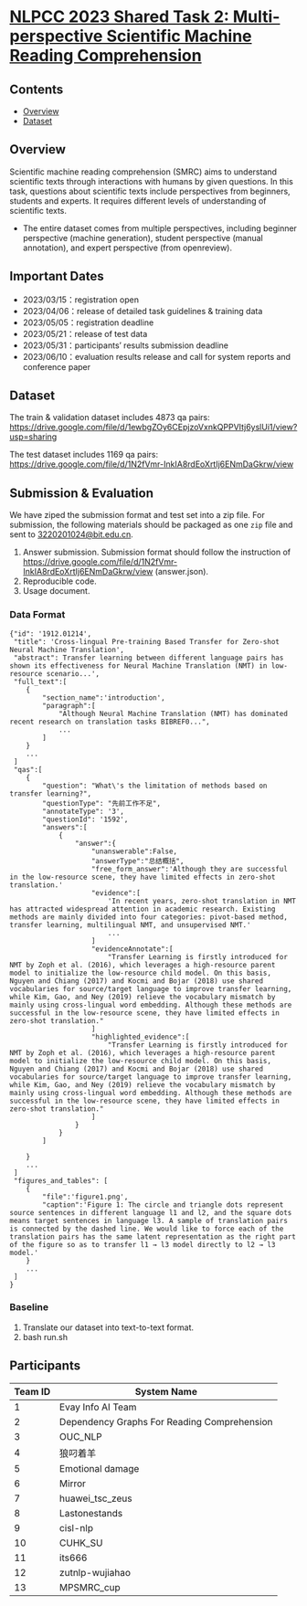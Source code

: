 # [NLPCC 2023 Shared Task 2: Multi-perspective Scientific Machine Reading Comprehension](http://tcci.ccf.org.cn/conference/2023/cfpt.php)

## Contents

- [Overview](#overview)
- [Dataset](#dataset)

## Overview

Scientific machine reading comprehension (SMRC) aims to understand scientific texts through interactions with humans by given questions. In this task, questions about scientific texts include perspectives from beginners, students and experts. It requires different levels of understanding of scientific texts. 
- The entire dataset comes from multiple perspectives, including beginner perspective (machine generation), student perspective (manual annotation), and expert perspective (from openreview).

## Important Dates

- 2023/03/15：registration open
- 2023/04/06：release of detailed task guidelines & training data
- 2023/05/05：registration deadline
- 2023/05/21：release of test data
- 2023/05/31：participants’ results submission deadline
- 2023/06/10：evaluation results release and call for system reports and conference paper

## Dataset

<!-- The data is available [here]().  -->
The train & validation dataset includes 4873 qa pairs: https://drive.google.com/file/d/1ewbgZOy6CEpjzoVxnkQPPVItj6yslUi1/view?usp=sharing 

The test dataset includes 1169 qa pairs: 
https://drive.google.com/file/d/1N2fVmr-InkIA8rdEoXrtIj6ENmDaGkrw/view
## Submission & Evaluation
We have ziped the submission format and test set into a zip file.
For submission, the following materials should be packaged as one `zip` file and sent to 3220201024@bit.edu.cn.

1. Answer submission. Submission format should follow the instruction of https://drive.google.com/file/d/1N2fVmr-InkIA8rdEoXrtIj6ENmDaGkrw/view (answer.json).
2. Reproducible code.
3. Usage document.

### Data Format

    {"id": '1912.01214', 
     "title": 'Cross-lingual Pre-training Based Transfer for Zero-shot Neural Machine Translation', 
     "abstract": Transfer learning between different language pairs has shown its effectiveness for Neural Machine Translation (NMT) in low-resource scenario...',  
     "full_text":[
        {
            "section_name":'introduction',
            "paragraph":[
                "Although Neural Machine Translation (NMT) has dominated recent research on translation tasks BIBREF0...",
                ...
            ]
        }
        ...
     ]
     "qas":[
        {
            "question": "What\'s the limitation of methods based on transfer learning?",
            "questionType": "先前工作不足",
            "annotateType": '3',
            "questionId": '1592',
            "answers":[
                {
                    "answer":{
                        "unanswerable":False,
                        "answerType":"总结概括",
                        "free_form_answer":'Although they are successful in the low-resource scene, they have limited effects in zero-shot translation.'
                        "evidence":[
                            'In recent years, zero-shot translation in NMT has attracted widespread attention in academic research. Existing methods are mainly divided into four categories: pivot-based method, transfer learning, multilingual NMT, and unsupervised NMT.'
                            ...
                        ]
                        "evidenceAnnotate":[
                            "Transfer Learning is firstly introduced for NMT by Zoph et al. (2016), which leverages a high-resource parent model to initialize the low-resource child model. On this basis, Nguyen and Chiang (2017) and Kocmi and Bojar (2018) use shared vocabularies for source/target language to improve transfer learning, while Kim, Gao, and Ney (2019) relieve the vocabulary mismatch by mainly using cross-lingual word embedding. Although these methods are successful in the low-resource scene, they have limited effects in zero-shot translation."
                        ]
                        "highlighted_evidence":[
                            "Transfer Learning is firstly introduced for NMT by Zoph et al. (2016), which leverages a high-resource parent model to initialize the low-resource child model. On this basis, Nguyen and Chiang (2017) and Kocmi and Bojar (2018) use shared vocabularies for source/target language to improve transfer learning, while Kim, Gao, and Ney (2019) relieve the vocabulary mismatch by mainly using cross-lingual word embedding. Although these methods are successful in the low-resource scene, they have limited effects in zero-shot translation."
                        ]
                    }
                }
            ]

        }
        ...
     ]
     "figures_and_tables": [
        {
            "file":'figure1.png',
            "caption":'Figure 1: The circle and triangle dots represent source sentences in different language l1 and l2, and the square dots means target sentences in language l3. A sample of translation pairs is connected by the dashed line. We would like to force each of the translation pairs has the same latent representation as the right part of the figure so as to transfer l1 → l3 model directly to l2 → l3 model.'
        }
        ...
     ]
    }


### Baseline

1. Translate our dataset into text-to-text format.
2. bash run.sh


## Participants

| Team ID | System Name        |
| ------- | ------------------ |
| 1       | Evay Info AI Team  |
| 2       | Dependency Graphs For Reading Comprehension |
| 3       | OUC_NLP |
| 4       | 狼叼着羊 |
| 5       | Emotional damage |
| 6       | Mirror |
| 7       | huawei_tsc_zeus |
| 8       | Lastonestands |
| 9       | cisl-nlp |
| 10       | CUHK_SU |
| 11       | its666 |
| 12       | zutnlp-wujiahao |
| 13       | MPSMRC_cup |
